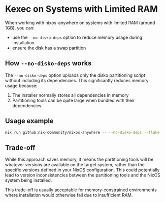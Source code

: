 # Kexec on Systems with Limited RAM

When working with nixos-anywhere on systems with limited RAM (around 1GB), you
can:

* use the `--no-disko-deps` option to reduce memory usage during installation.
* ensure the disk has a swap partition

## How `--no-disko-deps` works

The `--no-disko-deps` option uploads only the disko partitioning script without
including its dependencies. This significantly reduces memory usage because:

1. The installer normally stores all dependencies in memory
2. Partitioning tools can be quite large when bundled with their dependencies

## Usage example

```bash
nix run github:nix-community/nixos-anywhere -- --no-disko-deps --flake <path to configuration>#<configuration name> --target-host root@<ip address>
```

## Trade-off

While this approach saves memory, it means the partitioning tools will be
whatever versions are available on the target system, rather than the specific
versions defined in your NixOS configuration. This could potentially lead to
version inconsistencies between the partitioning tools and the NixOS system
being installed.

This trade-off is usually acceptable for memory-constrained environments where
installation would otherwise fail due to insufficient RAM.
